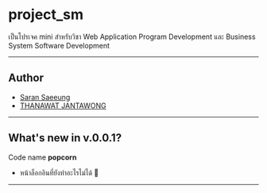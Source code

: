 # project_sm

เป็นโปรเจค mini สำหรับวิชา Web Application Program Development และ Business System Software Development

---

## Author
+ [Saran Saeeung](https://github.com/Mickey4527)
+ [THANAWAT JANTAWONG](https://github.com/thanawat88)
  
---
## What's new in v.0.0.1?
Code name **popcorn**
+ หน้าล็อกอินที่ยังทำอะไรไม่ได้ 🎊

---
